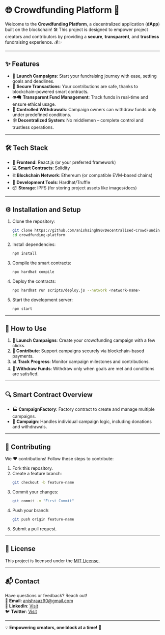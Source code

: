 # 🌐 Crowdfunding Platform 🚀  

Welcome to the **Crowdfunding Platform**, a decentralized application (**dApp**) built on the blockchain! 🛠️ This project is designed to empower project creators and contributors by providing a **secure**, **transparent**, and **trustless** fundraising experience. 💰✨  

---

## ✨ Features  

- 📢 **Launch Campaigns**: Start your fundraising journey with ease, setting goals and deadlines.  
- 🔐 **Secure Transactions**: Your contributions are safe, thanks to blockchain-powered smart contracts.  
- 👁️‍🗨️ **Transparent Fund Management**: Track funds in real-time and ensure ethical usage.  
- 🏦 **Controlled Withdrawals**: Campaign owners can withdraw funds only under predefined conditions.  
- 🕸️ **Decentralized System**: No middlemen – complete control and trustless operations.  

---

## 🛠️ Tech Stack  

- 🌟 **Frontend**: React.js (or your preferred framework)  
- 💻 **Smart Contracts**: Solidity  
- ⛓️ **Blockchain Network**: Ethereum (or compatible EVM-based chains)  
- 🔧 **Development Tools**: Hardhat/Truffle  
- 📦 **Storage**: IPFS (for storing project assets like images/docs)  

---

## ⚙️ Installation and Setup  

1. Clone the repository:  
   ```bash
   git clone https://github.com/anishsingh90/Decentralised-CrowdFunding-Projects-dApps-.git
   cd crowdfunding-platform
   ```  

2. Install dependencies:  
   ```bash
   npm install
   ```  

3. Compile the smart contracts:  
   ```bash
   npx hardhat compile
   ```  

4. Deploy the contracts:  
   ```bash
   npx hardhat run scripts/deploy.js --network <network-name>
   ```  

5. Start the development server:  
   ```bash
   npm start
   ```  

---

## 🎯 How to Use  

1. **🚀 Launch Campaigns**: Create your crowdfunding campaign with a few clicks.  
2. **🤝 Contribute**: Support campaigns securely via blockchain-based payments.  
3. **📊 Track Progress**: Monitor campaign milestones and contributions.  
4. **💸 Withdraw Funds**: Withdraw only when goals are met and conditions are satisfied.  

---

## 🔍 Smart Contract Overview  

- 🏭 **CampaignFactory**: Factory contract to create and manage multiple campaigns.  
- 📜 **Campaign**: Handles individual campaign logic, including donations and withdrawals.  

---

## 🤝 Contributing  

We ❤️ contributions! Follow these steps to contribute:  

1. Fork this repository.  
2. Create a feature branch:  
   ```bash
   git checkout -b feature-name
   ```  
3. Commit your changes:  
   ```bash
   git commit -m "First Commit"
   ```  
4. Push your branch:  
   ```bash
   git push origin feature-name
   ```  
5. Submit a pull request.  

---

## 📜 License  

This project is licensed under the [MIT License](LICENSE).  

---

## 📬 Contact  

Have questions or feedback? Reach out!  
📧 **Email**: anishraaz90@gmail.com  
🔗 **LinkedIn**: [Visit](https://www.linkedin.com/in/anish90)  
🐦 **Twitter**: [Visit](https://x.com/AnishSingh9454)  

---

💡 **Empowering creators, one block at a time!** 🧱
